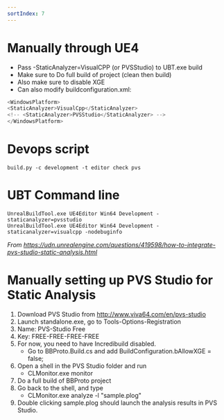```yaml
---
sortIndex: 7
---
```


# Manually through UE4

- Pass -StaticAnalyzer=VisualCPP (or PVSStudio) to UBT.exe build
- Make sure to Do full build of project (clean then build)
- Also make sure to disable XGE
- Can also modify buildconfiguration.xml:

```csharp
<WindowsPlatform>
<StaticAnalyzer>VisualCpp</StaticAnalyzer>
<!-- <StaticAnalyzer>PVSStudio</StaticAnalyzer> -->
</WindowsPlatform>
```

# Devops script

```batch
build.py -c development -t editor check pvs
```

# UBT Command line

```batch
UnrealBuildTool.exe UE4Editor Win64 Development -staticanalyzer=pvsstudio
UnrealBuildTool.exe UE4Editor Win64 Development -staticanalyzer=visualcpp -nodebuginfo
```

*From <https://udn.unrealengine.com/questions/419598/how-to-integrate-pvs-studio-static-analysis.html>*

# Manually setting up PVS Studio for Static Analysis

1. Download PVS Studio from <http://www.viva64.com/en/pvs-studio>
1. Launch standalone.exe, go to Tools-Options-Registration
1. Name: PVS-Studio Free
1. Key: FREE-FREE-FREE-FREE
1. For now, you need to have Incredibuild disabled.
   - Go to BBProto.Build.cs and add BuildConfiguration.bAllowXGE = false;
1. Open a shell in the PVS Studio folder and run
   - CLMonitor.exe monitor
1. Do a full build of BBProto project
1. Go back to the shell, and type
   - CLMonitor.exe analyze -l "sample.plog"
1. Double clicking sample.plog should launch the analysis results in PVS Studio.
